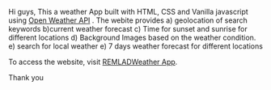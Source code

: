 Hi guys,
This a weather App built with HTML, CSS and Vanilla javascript using <a href ="https://openweathermap.org/api"> Open Weather API</a> . The webite provides 
a) geolocation of search keywords
b)current weather forecast 
c) Time for sunset and sunrise for different locations
d) Background Images based on the weather condition.
e) search for local weather 
e)  7 days  weather forecast for different locations 

To access the website, visit <a href ="https://remladweatherapp.netlify.app">REMLADWeather App</a>.


Thank you
